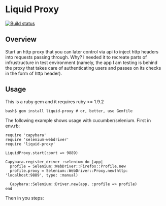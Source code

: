 # Liquid Proxy

[![Build status](https://secure.travis-ci.org/artemave/liquid-proxy.png)](https://secure.travis-ci.org/artemave/liquid-proxy)

## Overview

Start an http proxy that you can later control via api to inject http headers into requests passing through.
Why? I needed it to recreate parts of infrustructure in test environment (namely, the app I am testing is behind the proxy that takes care of authenticating users and passes on its checks in the form of http header).

## Usage

This is a ruby gem and it requires ruby >= 1.9.2

    bash$ gem install liquid-proxy # or, better, use Gemfile
    
The following example shows usage with cucumber/selenium. First in env.rb:

    require 'capybara'
    require 'selenium-webdriver'
    require 'liquid-proxy'
    
    LiquidProxy.start(:port => 9889) 
        
    Capybara.register_driver :selenium do |app|
      profile = Selenium::WebDriver::Firefox::Profile.new
      profile.proxy = Selenium::WebDriver::Proxy.new(http: 'localhost:9889', type: :manual)

      Capybara::Selenium::Driver.new(app, :profile => profile)
    end
    
Then in you steps:
    
